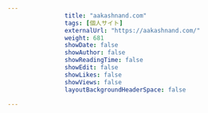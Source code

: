 ```yaml
---
                title: "aakashnand.com"
                tags: [個人サイト]
                externalUrl: "https://aakashnand.com/"
                weight: 681
                showDate: false
                showAuthor: false
                showReadingTime: false
                showEdit: false
                showLikes: false
                showViews: false
                layoutBackgroundHeaderSpace: false
                
---
```


